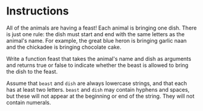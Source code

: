 # Instructions
All of the animals are having a feast! Each animal is bringing one dish. There is just one rule: the dish must start and end with the same letters as the animal's name. For example, the great blue heron is bringing garlic naan and the chickadee is bringing chocolate cake.

Write a function feast that takes the animal's name and dish as arguments and returns true or false to indicate whether the beast is allowed to bring the dish to the feast.

Assume that ``beast`` and ``dish`` are always lowercase strings, and that each has at least two letters. ``beast`` and ``dish`` may contain hyphens and spaces, but these will not appear at the beginning or end of the string. They will not contain numerals.
